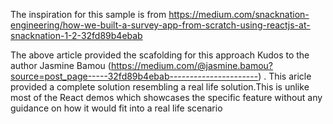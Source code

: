The inspiration for this sample is from https://medium.com/snacknation-engineering/how-we-built-a-survey-app-from-scratch-using-reactjs-at-snacknation-1-2-32fd89b4ebab

The above article provided the scafolding for this approach Kudos to the author Jasmine Bamou (https://medium.com/@jasmine.bamou?source=post_page-----32fd89b4ebab----------------------)
.
This aricle provided a complete solution resembling a real life solution.This is  unlike most of the React demos which showcases the specific feature without any guidance on how it would fit into a real life scenario
